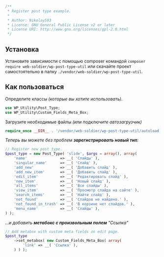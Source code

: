 ```php
/**
 * Register post type example.
 *
 * Author: NikolayS93
 * License: GNU General Public License v2 or later
 * License URI: http://www.gnu.org/licenses/gpl-2.0.html
 */
```

## Установка

Установите зависимости с помощью composer командой `composer require web-soldier/wp-post-type-util` или скачайте проект самостоятельно в папку `./vendor/web-soldier/wp-post-type-util`.

## Как пользоваться

Определите классы _(которые вы хотите использовать)_.

```php
use WP_Utility\Post_Type;
use WP_Utility\Custom_Fields_Meta_Box;
```

Загрузите необходимые файлы _(или подключите автозагрузчик)_
```php
require_once __DIR__ . '/vendor/web-soldier/wp-post-type-util/autoload.php';
```

_Теперь вы можете без проблем __зарегистрировать новый тип__:_
```php
// Register new post type.
$post_type = new Post_Type( 'slide', $args = array(), array(
	'name'               => __( 'Слайды' ),
	'singular_name'      => __( 'Слайд' ),
	'add_new'            => __( 'Добавить слайд' ),
	'add_new_item'       => __( 'Добавить слайд' ),
	'edit_item'          => __( 'Редактировать слайд' ),
	'new_item'           => __( 'Новый слайд' ),
	'all_items'          => __( 'Все слайды' ),
	'view_item'          => __( 'Просмотр слайда на сайте' ),
	'search_items'       => __( 'Найти слайд' ),
	'not_found'          => __( 'Слайдов не найдено.' ),
	'not_found_in_trash' => __( 'В корзине нет слайдов.' ),
	'menu_name'          => __( 'Слайды' ),
) );
```
_...и добавить __метабокс с произвольным полем__ "Ссылка"_
```php
// Add metabox with custom meta fields on edit page.
$post_type
	->set_metabox( new Custom_Fields_Meta_Box( array(
		'link' => __( 'Ссылка' ),
	) ) );
```
